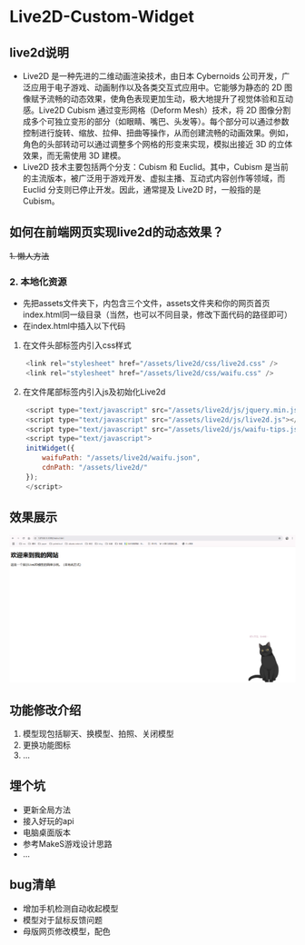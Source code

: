 # Live2D-Custom-Widget

## live2d说明
- Live2D 是一种先进的二维动画渲染技术，由日本 Cybernoids 公司开发，广泛应用于电子游戏、动画制作以及各类交互式应用中。它能够为静态的 2D 图像赋予流畅的动态效果，使角色表现更加生动，极大地提升了视觉体验和互动感。Live2D Cubism 通过变形网格（Deform Mesh）技术，将 2D 图像分割成多个可独立变形的部分（如眼睛、嘴巴、头发等）。每个部分可以通过参数控制进行旋转、缩放、拉伸、扭曲等操作，从而创建流畅的动画效果。例如，角色的头部转动可以通过调整多个网格的形变来实现，模拟出接近 3D 的立体效果，而无需使用 3D 建模。
- Live2D 技术主要包括两个分支：Cubism 和 Euclid。其中，Cubism 是当前的主流版本，被广泛用于游戏开发、虚拟主播、互动式内容创作等领域，而 Euclid 分支则已停止开发。因此，通常提及 Live2D 时，一般指的是 Cubism。


## 如何在前端网页实现live2d的动态效果？
~~1. 懒人方法~~
### 2. 本地化资源
- 先把assets文件夹下，内包含三个文件，assets文件夹和你的网页首页index.html同一级目录（当然，也可以不同目录，修改下面代码的路径即可）
- 在index.html中插入以下代码
1. 在文件头部<head>标签内引入css样式
```js
    <link rel="stylesheet" href="/assets/live2d/css/live2d.css" />
    <link rel="stylesheet" href="/assets/live2d/css/waifu.css" />
```
2. 在文件尾部<body>标签内引入js及初始化Live2d
```js
    <script type="text/javascript" src="/assets/live2d/js/jquery.min.js"></script>
    <script type="text/javascript" src="/assets/live2d/js/live2d.js"></script>
    <script type="text/javascript" src="/assets/live2d/js/waifu-tips.js"></script>
    <script type="text/javascript">
    initWidget({
        waifuPath: "/assets/live2d/waifu.json",
        cdnPath: "/assets/live2d/"
    });
    </script>
```
## 效果展示
![alt text](/images/image.png)

## 功能修改介绍
1. 模型现包括聊天、换模型、拍照、关闭模型
2. 更换功能图标
3. ...

## 埋个坑
- 更新全局方法
- 接入好玩的api
- 电脑桌面版本
- 参考MakeS游戏设计思路
- ...

## bug清单
- 增加手机检测自动收起模型
- 模型对于鼠标反馈问题
- 母版网页修改模型，配色
